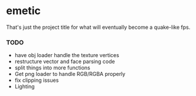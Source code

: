 # emetic
That's just the project title for what will eventually become a quake-like fps.

### TODO
* have obj loader handle the texture vertices
* restructure vector and face parsing code
* split things into more functions
* Get png loader to handle RGB/RGBA properly
* fix clipping issues
* Lighting
